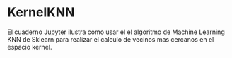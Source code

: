 # KernelKNN
El cuaderno Jupyter ilustra como usar el el algoritmo de Machine Learning KNN  de Sklearn para realizar el calculo de vecinos mas cercanos en el espacio kernel.
